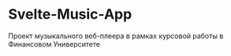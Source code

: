 # Svelte-Music-App
Проект музыкального веб-плеера в рамках курсовой работы в Финансовом Университете 
